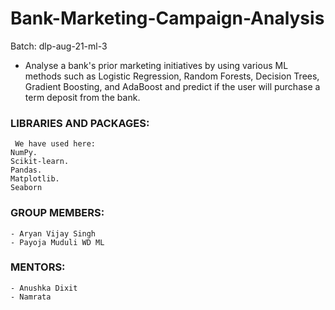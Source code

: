 # Bank-Marketing-Campaign-Analysis

Batch: dlp-aug-21-ml-3

- Analyse a bank's prior marketing initiatives by using various ML methods such as Logistic Regression, Random Forests, Decision Trees, Gradient Boosting, and AdaBoost and predict if the user will purchase a term deposit from the bank.


### LIBRARIES AND PACKAGES:
     We have used here:
	NumPy. 
	Scikit-learn.
	Pandas. 
	Matplotlib.
	Seaborn

### GROUP MEMBERS: 
    - Aryan Vijay Singh
    - Payoja Muduli WD ML
### MENTORS:
    - Anushka Dixit
    - Namrata




